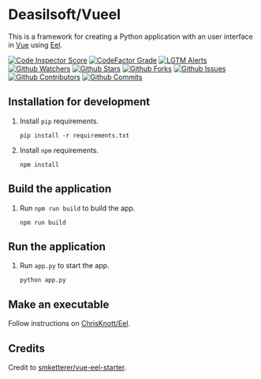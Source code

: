 # Deasilsoft/Vueel

This is a framework for creating a Python application with an user interface in [Vue](https://github.com/vuejs/vue) using [Eel](https://github.com/ChrisKnott/Eel).

[![Code Inspector Score](https://www.code-inspector.com/project/27032/score/svg)](https://frontend.code-inspector.com/project/27032/dashboard)
[![CodeFactor Grade](https://img.shields.io/codefactor/grade/github/deasilsoft/Vueel/master?label=CodeFactor&logo=codefactor&logoWidth=18)](https://www.codefactor.io/repository/github/deasilsoft/Vueel)
[![LGTM Alerts](https://img.shields.io/lgtm/alerts/github/Deasilsoft/Vueel?logo=lgtm&logoWidth=18)](https://lgtm.com/projects/g/Deasilsoft/Vueel/context:python)  
[![Github Watchers](https://img.shields.io/github/watchers/deasilsoft/Vueel?logo=github&logoWidth=18)](https://github.com/Deasilsoft/Vueel/watchers)
[![Github Stars](https://img.shields.io/github/stars/deasilsoft/Vueel?logo=github&logoWidth=18)](https://github.com/Deasilsoft/Vueel/stargazers)
[![Github Forks](https://img.shields.io/github/forks/deasilsoft/Vueel?logo=github&logoWidth=18)](https://github.com/Deasilsoft/Vueel/network/members)
[![Github Issues](https://img.shields.io/github/issues-raw/deasilsoft/Vueel?logo=github&logoWidth=18)](https://github.com/Deasilsoft/Vueel/issues)
[![Github Contributors](https://img.shields.io/github/contributors/deasilsoft/Vueel?logo=github&logoWidth=18)](https://github.com/Deasilsoft/Vueel/pulls)
[![Github Commits](https://img.shields.io/github/last-commit/deasilsoft/Vueel?logo=github&logoWidth=18)](https://github.com/Deasilsoft/Vueel/commits/master)

## Installation for development

1. Install `pip` requirements.

       pip install -r requirements.txt

2. Install `npm` requirements.

       npm install

## Build the application

1. Run `npm run build` to build the app.

       npm run build

## Run the application

1. Run `app.py` to start the app.

       python app.py

## Make an executable

Follow instructions on [ChrisKnott/Eel](https://github.com/ChrisKnott/Eel#building-distributable-binary-with-pyinstaller).

## Credits

Credit to [smketterer/vue-eel-starter](https://github.com/smketterer/vue-eel-starter).
